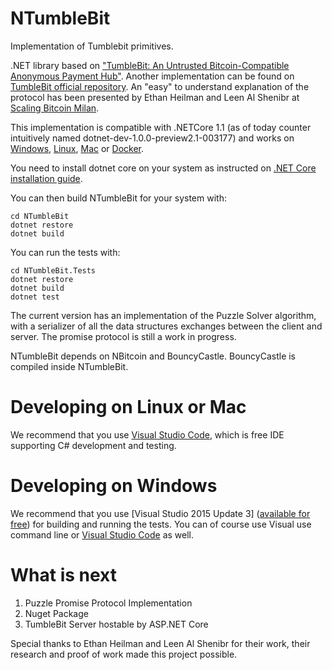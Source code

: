 # NTumbleBit
Implementation of Tumblebit primitives.

.NET library based on ["TumbleBit: An Untrusted Bitcoin-Compatible Anonymous Payment Hub"](https://eprint.iacr.org/2016/575).
Another implementation can be found on [TumbleBit official repository](https://github.com/BUSEC/TumbleBit).
An "easy" to understand explanation of the protocol has been presented by Ethan Heilman and Leen Al Shenibr at [Scaling Bitcoin Milan](https://www.youtube.com/watch?v=iGVSnxz1mn8).

This implementation is compatible with .NETCore 1.1 (as of today counter intuitively named dotnet-dev-1.0.0-preview2.1-003177) and works on [Windows](https://www.microsoft.com/net/core#windowsvs2015), [Linux](https://www.microsoft.com/net/core#linuxredhat), [Mac](https://www.microsoft.com/net/core#macos) or [Docker](https://www.microsoft.com/net/core#dockercmd).

You need to install dotnet core on your system as instructed on [.NET Core installation guide](https://www.microsoft.com/net/core).

You can then build NTumbleBit for your system with:

```
cd NTumbleBit
dotnet restore
dotnet build
```
You can run the tests with:
```
cd NTumbleBit.Tests
dotnet restore
dotnet build
dotnet test
```

The current version has an implementation of the Puzzle Solver algorithm, with a serializer of all the data structures exchanges between the client and server.
The promise protocol is still a work in progress.

NTumbleBit depends on NBitcoin and BouncyCastle. BouncyCastle is compiled inside NTumbleBit.

# Developing on Linux or Mac

We recommend that you use [Visual Studio Code](https://code.visualstudio.com/), which is free IDE supporting C# development and testing.

# Developing on Windows

We recommend that you use [Visual Studio 2015 Update 3] ([available for free](https://www.visualstudio.com/vs/community/)) for building and running the tests.
You can of course use Visual use command line or [Visual Studio Code](https://code.visualstudio.com/) as well.

# What is next

1. Puzzle Promise Protocol Implementation
2. Nuget Package
3. TumbleBit Server hostable by ASP.NET Core

Special thanks to Ethan Heilman and Leen Al Shenibr for their work, their research and proof of work made this project possible.
